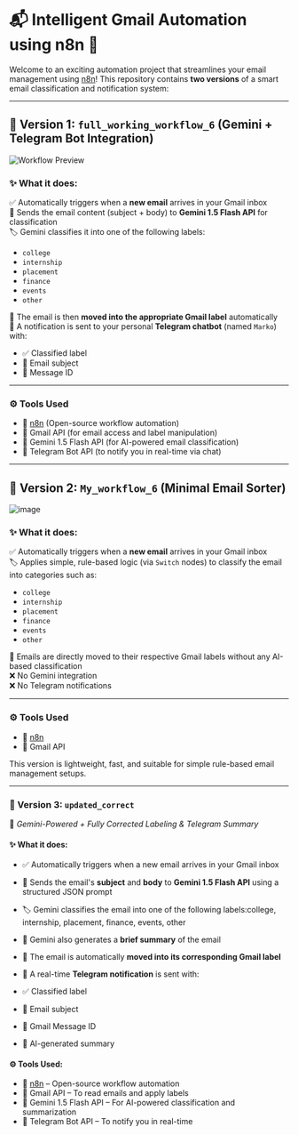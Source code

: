 # 📬 Intelligent Gmail Automation using n8n 🚀

Welcome to an exciting automation project that streamlines your email management using [n8n](https://n8n.io/)! This repository contains **two versions** of a smart email classification and notification system:

---

## 🧠 Version 1: `full_working_workflow_6` (Gemini + Telegram Bot Integration)
![Workflow Preview](https://github.com/user-attachments/assets/f41255e1-0584-43ee-ace1-d3cf29a53cbc)

### ✨ What it does:

✅ Automatically triggers when a **new email** arrives in your Gmail inbox  
🧠 Sends the email content (subject + body) to **Gemini 1.5 Flash API** for classification  
🏷️ Gemini classifies it into one of the following labels:
- `college`
- `internship`
- `placement`
- `finance`
- `events`
- `other`

📌 The email is then **moved into the appropriate Gmail label** automatically  
📢 A notification is sent to your personal **Telegram chatbot** (named `Marko`) with:
- ✅ Classified label
- 📨 Email subject
- 🧾 Message ID

---

### ⚙️ Tools Used

- 🔗 [n8n](https://n8n.io/) (Open-source workflow automation)
- 💌 Gmail API (for email access and label manipulation)
- 🔮 Gemini 1.5 Flash API (for AI-powered email classification)
- 🤖 Telegram Bot API (to notify you in real-time via chat)

---

## 🧩 Version 2: `My_workflow_6` (Minimal Email Sorter)
![image](https://github.com/user-attachments/assets/c935f088-2c85-4dfd-9099-8a174352ec43)


### ✨ What it does:

✅ Automatically triggers when a **new email** arrives in your Gmail inbox  
🏷️ Applies simple, rule-based logic (via `Switch` nodes) to classify the email into categories such as:
- `college`
- `internship`
- `placement`
- `finance`
- `events`
- `other`

📌 Emails are directly moved to their respective Gmail labels without any AI-based classification  
❌ No Gemini integration  
❌ No Telegram notifications

---

### ⚙️ Tools Used

- 🔗 [n8n](https://n8n.io/)
- 💌 Gmail API

This version is lightweight, fast, and suitable for simple rule-based email management setups.

---
### 🧠 Version 3: `updated_correct`  
🔗 *Gemini-Powered + Fully Corrected Labeling & Telegram Summary*

#### ✨ What it does:
- ✅ Automatically triggers when a new email arrives in your Gmail inbox  
- 🧠 Sends the email's **subject** and **body** to **Gemini 1.5 Flash API** using a structured JSON prompt  
- 🏷️ Gemini classifies the email into one of the following labels:college, internship, placement, finance, events, other

- 📝 Gemini also generates a **brief summary** of the email  
- 📌 The email is automatically **moved into its corresponding Gmail label**  
- 📢 A real-time **Telegram notification** is sent with:
- ✅ Classified label  
- 📨 Email subject  
- 🧾 Gmail Message ID  
- 📝 AI-generated summary  

#### ⚙️ Tools Used:
- 🔗 [n8n](https://n8n.io) – Open-source workflow automation  
- 💌 Gmail API – To read emails and apply labels  
- 🔮 Gemini 1.5 Flash API – For AI-powered classification and summarization  
- 🤖 Telegram Bot API – To notify you in real-time

